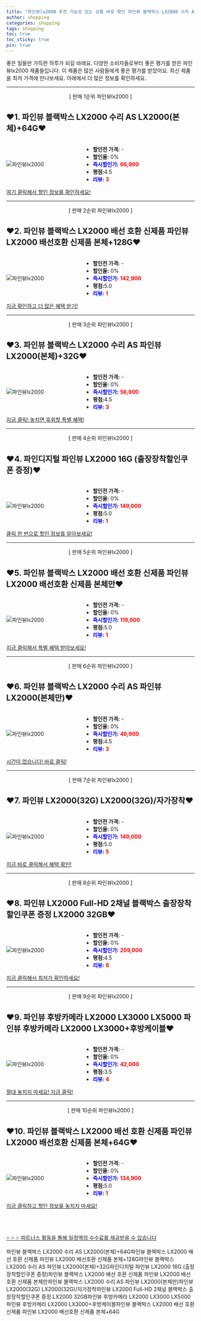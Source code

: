 ```yaml
---
title: "파인뷰lx2000 추천 기능성 있는 상품 바로 확인 파인뷰 블랙박스 LX2000 수리 AS"
author: shopping
categories: shopping
tags: shopping
toc: true
toc_sticky: true
pin: true
---
```

좋은 일들만 가득한 하루가 되길 바래요. 다양한 소비자들로부터 좋은 평가를 받은 파인뷰lx2000 제품들입니다. 이 제품은 많은 사람들에게 좋은 평가를 받았어요. 최신 제품을 최저 가격에 만나보세요. 아래에서 더 많은 정보를 확인하세요.

---
<p class="toplist" style="margin: 0 auto; display: block; width: fit-content;">[ 판매 1순위 파인뷰lx2000 ]</p>

<h2><strong>❤️1. 파인뷰 블랙박스 LX2000 수리 AS LX2000(본체)+64G❤️</strong></h2>

<div style="display: flex; align-items: center;">
    <div style="flex: 0.4;">
        <img src="https://thumbnail8.coupangcdn.com/thumbnails/remote/230x230ex/image/vendor_inventory/0de0/46ac4c6943c7b2ef6521eea53d324ecc097eb6269d769561c7dd2702ae72.png" alt="파인뷰lx2000" style="max-width: 100%;">
    </div>
    <div style="flex: 0.6; margin-left: 10px;">
        <ul>
            <li><strong>할인전 가격:</strong> <del style="color: red;">-</del></li>
            <li><strong>할인율:</strong> 0%</li>
            <li><span style='color:blue'><strong>즉시할인가:</strong></span> <span style='color:red'><strong>66,900</strong></span></li>
            <li><strong>평점:</strong>4.5</li>
            <li><span style='color:blue'><strong>리뷰:</strong></span> <span style='color:red'><strong>3</strong></span></li>
        </ul>
    </div>
</div>
<div class="center">
    <a href="https://William4Davisa.github.io?lptag=AF9450613&subid=githubio&pageKey=7540858554&traceid=V0-153&itemId=19823415071&vendorItemId=86925327473" class="myButton">
        여기 클릭해서 할인 정보를 확인하세요!
    </a>
</div>


---
<p class="toplist" style="margin: 0 auto; display: block; width: fit-content;">[ 판매 2순위 파인뷰lx2000 ]</p>

<h2><strong>❤️2. 파인뷰 블랙박스 LX2000 배선 호환 신제품 파인뷰 LX2000 배선호환 신제품 본체+128G❤️</strong></h2>

<div style="display: flex; align-items: center;">
    <div style="flex: 0.4;">
        <img src="https://thumbnail9.coupangcdn.com/thumbnails/remote/230x230ex/image/vendor_inventory/8315/6e4be0d91c60d1396a4569b7526a9e9785ca3a76fa1f3216cec6a995dae0.png" alt="파인뷰lx2000" style="max-width: 100%;">
    </div>
    <div style="flex: 0.6; margin-left: 10px;">
        <ul>
            <li><strong>할인전 가격:</strong> <del style="color: red;">-</del></li>
            <li><strong>할인율:</strong> 0%</li>
            <li><span style='color:blue'><strong>즉시할인가:</strong></span> <span style='color:red'><strong>142,900</strong></span></li>
            <li><strong>평점:</strong>5.0</li>
            <li><span style='color:blue'><strong>리뷰:</strong></span> <span style='color:red'><strong>1</strong></span></li>
        </ul>
    </div>
</div>
<div class="center">
    <a href="https://William4Davisa.github.io?lptag=AF9450613&subid=githubio&pageKey=7668233890&traceid=V0-153&itemId=20448955763&vendorItemId=87446181648" class="myButton">
        지금 확인하고 더 많은 혜택 받기!
    </a>
</div>


---
<p class="toplist" style="margin: 0 auto; display: block; width: fit-content;">[ 판매 3순위 파인뷰lx2000 ]</p>

<h2><strong>❤️3. 파인뷰 블랙박스 LX2000 수리 AS 파인뷰 LX2000(본체)+32G❤️</strong></h2>

<div style="display: flex; align-items: center;">
    <div style="flex: 0.4;">
        <img src="https://thumbnail8.coupangcdn.com/thumbnails/remote/230x230ex/image/vendor_inventory/0de0/46ac4c6943c7b2ef6521eea53d324ecc097eb6269d769561c7dd2702ae72.png" alt="파인뷰lx2000" style="max-width: 100%;">
    </div>
    <div style="flex: 0.6; margin-left: 10px;">
        <ul>
            <li><strong>할인전 가격:</strong> <del style="color: red;">-</del></li>
            <li><strong>할인율:</strong> 0%</li>
            <li><span style='color:blue'><strong>즉시할인가:</strong></span> <span style='color:red'><strong>56,900</strong></span></li>
            <li><strong>평점:</strong>4.5</li>
            <li><span style='color:blue'><strong>리뷰:</strong></span> <span style='color:red'><strong>3</strong></span></li>
        </ul>
    </div>
</div>
<div class="center">
    <a href="https://William4Davisa.github.io?lptag=AF9450613&subid=githubio&pageKey=7540858554&traceid=V0-153&itemId=19823415072&vendorItemId=86925327484" class="myButton">
        지금 클릭! 놓치면 후회할 특별 혜택!
    </a>
</div>


---
<p class="toplist" style="margin: 0 auto; display: block; width: fit-content;">[ 판매 4순위 파인뷰lx2000 ]</p>

<h2><strong>❤️4. 파인디지털 파인뷰 LX2000 16G (출장장착할인쿠폰 증정)❤️</strong></h2>

<div style="display: flex; align-items: center;">
    <div style="flex: 0.4;">
        <img src="https://thumbnail8.coupangcdn.com/thumbnails/remote/230x230ex/image/vendor_inventory/c34d/bd499524f8c726828bb5c008e5b7e8c5d62c3c6f38a27f1aa47b1f0074f5.png" alt="파인뷰lx2000" style="max-width: 100%;">
    </div>
    <div style="flex: 0.6; margin-left: 10px;">
        <ul>
            <li><strong>할인전 가격:</strong> <del style="color: red;">-</del></li>
            <li><strong>할인율:</strong> 0%</li>
            <li><span style='color:blue'><strong>즉시할인가:</strong></span> <span style='color:red'><strong>149,000</strong></span></li>
            <li><strong>평점:</strong>5.0</li>
            <li><span style='color:blue'><strong>리뷰:</strong></span> <span style='color:red'><strong>1</strong></span></li>
        </ul>
    </div>
</div>
<div class="center">
    <a href="https://William4Davisa.github.io?lptag=AF9450613&subid=githubio&pageKey=6010587560&traceid=V0-153&itemId=10903651097&vendorItemId=78183503511" class="myButton">
        클릭 한 번으로 할인 정보를 알아보세요!
    </a>
</div>


---
<p class="toplist" style="margin: 0 auto; display: block; width: fit-content;">[ 판매 5순위 파인뷰lx2000 ]</p>

<h2><strong>❤️5. 파인뷰 블랙박스 LX2000 배선 호환 신제품 파인뷰 LX2000 배선호환 신제품 본체만❤️</strong></h2>

<div style="display: flex; align-items: center;">
    <div style="flex: 0.4;">
        <img src="https://thumbnail9.coupangcdn.com/thumbnails/remote/230x230ex/image/vendor_inventory/8315/6e4be0d91c60d1396a4569b7526a9e9785ca3a76fa1f3216cec6a995dae0.png" alt="파인뷰lx2000" style="max-width: 100%;">
    </div>
    <div style="flex: 0.6; margin-left: 10px;">
        <ul>
            <li><strong>할인전 가격:</strong> <del style="color: red;">-</del></li>
            <li><strong>할인율:</strong> 0%</li>
            <li><span style='color:blue'><strong>즉시할인가:</strong></span> <span style='color:red'><strong>119,000</strong></span></li>
            <li><strong>평점:</strong>5.0</li>
            <li><span style='color:blue'><strong>리뷰:</strong></span> <span style='color:red'><strong>1</strong></span></li>
        </ul>
    </div>
</div>
<div class="center">
    <a href="https://William4Davisa.github.io?lptag=AF9450613&subid=githubio&pageKey=7668233890&traceid=V0-153&itemId=20448955762&vendorItemId=87446181656" class="myButton">
        지금 클릭해서 특별 혜택 받아보세요!
    </a>
</div>


---
<p class="toplist" style="margin: 0 auto; display: block; width: fit-content;">[ 판매 6순위 파인뷰lx2000 ]</p>

<h2><strong>❤️6. 파인뷰 블랙박스 LX2000 수리 AS 파인뷰 LX2000(본체만)❤️</strong></h2>

<div style="display: flex; align-items: center;">
    <div style="flex: 0.4;">
        <img src="https://thumbnail8.coupangcdn.com/thumbnails/remote/230x230ex/image/vendor_inventory/0de0/46ac4c6943c7b2ef6521eea53d324ecc097eb6269d769561c7dd2702ae72.png" alt="파인뷰lx2000" style="max-width: 100%;">
    </div>
    <div style="flex: 0.6; margin-left: 10px;">
        <ul>
            <li><strong>할인전 가격:</strong> <del style="color: red;">-</del></li>
            <li><strong>할인율:</strong> 0%</li>
            <li><span style='color:blue'><strong>즉시할인가:</strong></span> <span style='color:red'><strong>46,900</strong></span></li>
            <li><strong>평점:</strong>4.5</li>
            <li><span style='color:blue'><strong>리뷰:</strong></span> <span style='color:red'><strong>3</strong></span></li>
        </ul>
    </div>
</div>
<div class="center">
    <a href="https://William4Davisa.github.io?lptag=AF9450613&subid=githubio&pageKey=7540858554&traceid=V0-153&itemId=19823415070&vendorItemId=86925327461" class="myButton">
        시간이 없습니다! 바로 클릭!
    </a>
</div>


---
<p class="toplist" style="margin: 0 auto; display: block; width: fit-content;">[ 판매 7순위 파인뷰lx2000 ]</p>

<h2><strong>❤️7. 파인뷰 LX2000(32G) LX2000(32G)/자가장착❤️</strong></h2>

<div style="display: flex; align-items: center;">
    <div style="flex: 0.4;">
        <img src="https://thumbnail6.coupangcdn.com/thumbnails/remote/230x230ex/image/vendor_inventory/4e96/8e5065d3c4e382eb4de31e38bff08656a60d35875ccc714fc1bb71efa300.png" alt="파인뷰lx2000" style="max-width: 100%;">
    </div>
    <div style="flex: 0.6; margin-left: 10px;">
        <ul>
            <li><strong>할인전 가격:</strong> <del style="color: red;">-</del></li>
            <li><strong>할인율:</strong> 0%</li>
            <li><span style='color:blue'><strong>즉시할인가:</strong></span> <span style='color:red'><strong>140,000</strong></span></li>
            <li><strong>평점:</strong>5.0</li>
            <li><span style='color:blue'><strong>리뷰:</strong></span> <span style='color:red'><strong>5</strong></span></li>
        </ul>
    </div>
</div>
<div class="center">
    <a href="https://William4Davisa.github.io?lptag=AF9450613&subid=githubio&pageKey=4391696522&traceid=V0-153&itemId=5205493680&vendorItemId=78523644073" class="myButton">
        지금 바로 클릭해서 혜택 확인!
    </a>
</div>


---
<p class="toplist" style="margin: 0 auto; display: block; width: fit-content;">[ 판매 8순위 파인뷰lx2000 ]</p>

<h2><strong>❤️8. 파인뷰 LX2000 Full-HD 2채널 블랙박스 출장장착할인쿠폰 증정 LX2000 32GB❤️</strong></h2>

<div style="display: flex; align-items: center;">
    <div style="flex: 0.4;">
        <img src="https://thumbnail7.coupangcdn.com/thumbnails/remote/230x230ex/image/vendor_inventory/b8b9/d18f91ac4b0bb25477bd2c777a29d535945ddf04075ea16d46a687fffeb0.jpg" alt="파인뷰lx2000" style="max-width: 100%;">
    </div>
    <div style="flex: 0.6; margin-left: 10px;">
        <ul>
            <li><strong>할인전 가격:</strong> <del style="color: red;">-</del></li>
            <li><strong>할인율:</strong> 0%</li>
            <li><span style='color:blue'><strong>즉시할인가:</strong></span> <span style='color:red'><strong>209,000</strong></span></li>
            <li><strong>평점:</strong>4.5</li>
            <li><span style='color:blue'><strong>리뷰:</strong></span> <span style='color:red'><strong>6</strong></span></li>
        </ul>
    </div>
</div>
<div class="center">
    <a href="https://William4Davisa.github.io?lptag=AF9450613&subid=githubio&pageKey=1371195415&traceid=V0-153&itemId=2403805944&vendorItemId=70398581165" class="myButton">
        지금 클릭해서 최저가 확인하세요!
    </a>
</div>


---
<p class="toplist" style="margin: 0 auto; display: block; width: fit-content;">[ 판매 9순위 파인뷰lx2000 ]</p>

<h2><strong>❤️9. 파인뷰 후방카메라 LX2000 LX3000 LX5000 파인뷰 후방카메라 LX2000 LX3000+후방케이블❤️</strong></h2>

<div style="display: flex; align-items: center;">
    <div style="flex: 0.4;">
        <img src="https://thumbnail9.coupangcdn.com/thumbnails/remote/230x230ex/image/vendor_inventory/1846/6626f3ac5a7092323dc70d8788a8f178a60e52543f12255da0180b420ed4.jpg" alt="파인뷰lx2000" style="max-width: 100%;">
    </div>
    <div style="flex: 0.6; margin-left: 10px;">
        <ul>
            <li><strong>할인전 가격:</strong> <del style="color: red;">-</del></li>
            <li><strong>할인율:</strong> 0%</li>
            <li><span style='color:blue'><strong>즉시할인가:</strong></span> <span style='color:red'><strong>42,000</strong></span></li>
            <li><strong>평점:</strong>3.5</li>
            <li><span style='color:blue'><strong>리뷰:</strong></span> <span style='color:red'><strong>4</strong></span></li>
        </ul>
    </div>
</div>
<div class="center">
    <a href="https://William4Davisa.github.io?lptag=AF9450613&subid=githubio&pageKey=7502681853&traceid=V0-153&itemId=19642674551&vendorItemId=86748863768" class="myButton">
        절대 놓치지 마세요! 지금 클릭!
    </a>
</div>


---
<p class="toplist" style="margin: 0 auto; display: block; width: fit-content;">[ 판매 10순위 파인뷰lx2000 ]</p>

<h2><strong>❤️10. 파인뷰 블랙박스 LX2000 배선 호환 신제품 파인뷰 LX2000 배선호환 신제품 본체+64G❤️</strong></h2>

<div style="display: flex; align-items: center;">
    <div style="flex: 0.4;">
        <img src="https://thumbnail9.coupangcdn.com/thumbnails/remote/230x230ex/image/vendor_inventory/8315/6e4be0d91c60d1396a4569b7526a9e9785ca3a76fa1f3216cec6a995dae0.png" alt="파인뷰lx2000" style="max-width: 100%;">
    </div>
    <div style="flex: 0.6; margin-left: 10px;">
        <ul>
            <li><strong>할인전 가격:</strong> <del style="color: red;">-</del></li>
            <li><strong>할인율:</strong> 0%</li>
            <li><span style='color:blue'><strong>즉시할인가:</strong></span> <span style='color:red'><strong>134,900</strong></span></li>
            <li><strong>평점:</strong>5.0</li>
            <li><span style='color:blue'><strong>리뷰:</strong></span> <span style='color:red'><strong>1</strong></span></li>
        </ul>
    </div>
</div>
<div class="center">
    <a href="https://William4Davisa.github.io?lptag=AF9450613&subid=githubio&pageKey=7668233890&traceid=V0-153&itemId=20448955765&vendorItemId=87446181639" class="myButton">
        지금 클릭하고 할인 정보를 놓치지 마세요!
    </a>
</div>

<br><br><br>[💦 💦 💦 파트너스 활동을 통해 일정액의 수수료를 제공받을 수 있습니다](https://link.coupang.com/a/bcpT2c)<br><br>파인뷰 블랙박스 LX2000 수리 AS LX2000(본체)+64G파인뷰 블랙박스 LX2000 배선 호환 신제품 파인뷰 LX2000 배선호환 신제품 본체+128G파인뷰 블랙박스 LX2000 수리 AS 파인뷰 LX2000(본체)+32G파인디지털 파인뷰 LX2000 16G (출장장착할인쿠폰 증정)파인뷰 블랙박스 LX2000 배선 호환 신제품 파인뷰 LX2000 배선호환 신제품 본체만파인뷰 블랙박스 LX2000 수리 AS 파인뷰 LX2000(본체만)파인뷰 LX2000(32G) LX2000(32G)/자가장착파인뷰 LX2000 Full-HD 2채널 블랙박스 출장장착할인쿠폰 증정 LX2000 32GB파인뷰 후방카메라 LX2000 LX3000 LX5000 파인뷰 후방카메라 LX2000 LX3000+후방케이블파인뷰 블랙박스 LX2000 배선 호환 신제품 파인뷰 LX2000 배선호환 신제품 본체+64G